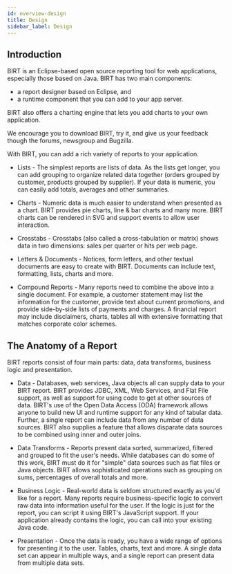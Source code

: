 ```yaml
---
id: overview-design
title: Design
sidebar_label: Design
---
```


## Introduction

BIRT is an Eclipse-based open source reporting tool for web applications, especially those based on Java. BIRT has two main components: 

+ a report designer based on Eclipse, and 
+ a runtime component that you can add to your app server. 

BIRT also offers a charting engine that lets you add charts to your own application.

We encourage you to download BIRT, try it, and give us your feedback though the forums, newsgroup and Bugzilla.

With BIRT, you can add a rich variety of reports to your application.

+ Lists - The simplest reports are lists of data. As the lists get longer, you can add grouping to organize related data together (orders grouped by customer, products grouped by supplier). If your data is numeric, you can easily add totals, averages and other summaries.

+ Charts - Numeric data is much easier to understand when presented as a chart. BIRT provides pie charts, line & bar charts and many more. BIRT charts can be rendered in SVG and support events to allow user interaction.

+ Crosstabs - Crosstabs (also called a cross-tabulation or matrix) shows data in two dimensions: sales per quarter or hits per web page.

+ Letters & Documents - Notices, form letters, and other textual documents are easy to create with BIRT. Documents can include text, formatting, lists, charts and more.

+ Compound Reports - Many reports need to combine the above into a single document. For example, a customer statement may list the information for the customer, provide text about current promotions, and provide side-by-side lists of payments and charges. A financial report may include disclaimers, charts, tables all with extensive formatting that matches corporate color schemes.

## The Anatomy of a Report

BIRT reports consist of four main parts: data, data transforms, business logic and presentation.

+ Data - Databases, web services, Java objects all can supply data to your BIRT report. BIRT provides JDBC, XML, Web Services, and Flat File support, as well as support for using code to get at other sources of data. BIRT's use of the Open Data Access (ODA) framework allows anyone to build new UI and runtime support for any kind of tabular data. Further, a single report can include data from any number of data sources. BIRT also supplies a feature that allows disparate data sources to be combined using inner and outer joins.

+ Data Transforms - Reports present data sorted, summarized, filtered and grouped to fit the user's needs. While databases can do some of this work, BIRT must do it for "simple" data sources such as flat files or Java objects. BIRT allows sophisticated operations such as grouping on sums, percentages of overall totals and more.

+ Business Logic - Real-world data is seldom structured exactly as you'd like for a report. Many reports require business-specific logic to convert raw data into information useful for the user. If the logic is just for the report, you can script it using BIRT's JavaScript support. If your application already contains the logic, you can call into your existing Java code.

+ Presentation - Once the data is ready, you have a wide range of options for presenting it to the user. Tables, charts, text and more. A single data set can appear in multiple ways, and a single report can present data from multiple data sets.